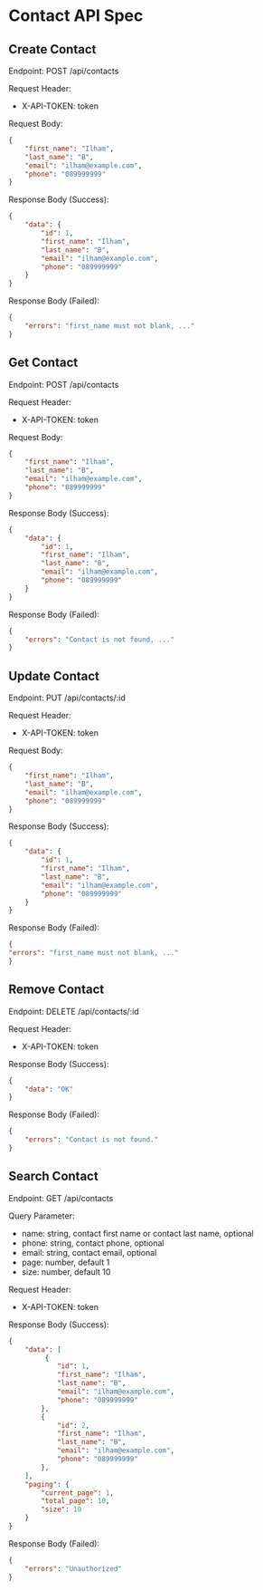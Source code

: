 # Contact API Spec

## Create Contact

Endpoint: POST /api/contacts

Request Header:
- Χ-ΑΡΙ-ΤΟΚEN: token

Request Body:
```json
{
    "first_name": "Ilham",
    "last_name": "B",
    "email": "ilham@example.com",
    "phone": "089999999"
}
```

Response Body (Success):
```json
{
    "data": {
        "id": 1,
        "first_name": "Ilham",
        "last_name": "B",
        "email": "ilham@example.com",
        "phone": "089999999"
    }
}
```

Response Body (Failed):
```json
{
    "errors": "first_name must not blank, ..."
}
```

## Get Contact

Endpoint: POST /api/contacts

Request Header:
- Χ-ΑΡΙ-ΤΟΚEN: token

Request Body:
```json
{
    "first_name": "Ilham",
    "last_name": "B",
    "email": "ilham@example.com",
    "phone": "089999999"
}
```

Response Body (Success):
```json
{
    "data": {
        "id": 1,
        "first_name": "Ilham",
        "last_name": "B",
        "email": "ilham@example.com",
        "phone": "089999999"
    }
}
```

Response Body (Failed):
```json
{
    "errors": "Contact is not found, ..."
}
```

## Update Contact

Endpoint: PUT /api/contacts/:id

Request Header:
- Χ-ΑΡΙ-ΤΟΚEN: token

Request Body:
```json
{
    "first_name": "Ilham",
    "last_name": "B",
    "email": "ilham@example.com",
    "phone": "089999999"
}
```

Response Body (Success):
```json
{
    "data": {
        "id": 1,
        "first_name": "Ilham",
        "last_name": "B",
        "email": "ilham@example.com",
        "phone": "089999999"
    }
}
```

Response Body (Failed):
```json
{
"errors": "first_name must not blank, ..."
}
```

## Remove Contact

Endpoint: DELETE /api/contacts/:id

Request Header:
- Χ-ΑΡΙ-ΤΟΚEN: token

Response Body (Success):
```json
{
    "data": "OK"
}
```

Response Body (Failed):
```json
{
    "errors": "Contact is not found."
}
```

## Search Contact

Endpoint: GET /api/contacts

Query Parameter:
- name: string, contact first name or contact last name, optional
- phone: string, contact phone, optional
- email: string, contact email, optional
- page: number, default 1
- size: number, default 10


Request Header:
- Χ-ΑΡΙ-ΤΟΚEN: token

Response Body (Success):
```json
{
    "data": [
         {
            "id": 1,
            "first_name": "Ilham",
            "last_name": "B",
            "email": "ilham@example.com",
            "phone": "089999999"
        },
        {
            "id": 2,
            "first_name": "Ilham",
            "last_name": "B",
            "email": "ilham@example.com",
            "phone": "089999999"
        },
    ],
    "paging": {
        "current_page": 1,
        "total_page": 10,
        "size": 10
    }
}
```

Response Body (Failed):
```json
{
    "errors": "Unauthorized"
}
```